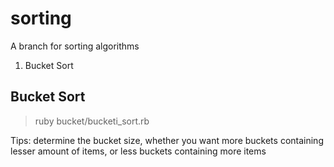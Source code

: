 sorting
=======

A branch for sorting algorithms
1. Bucket Sort

## Bucket Sort
> ruby bucket/bucketi\_sort.rb

Tips: determine the bucket size, whether you want more buckets containing lesser amount of items, or less buckets containing more items
